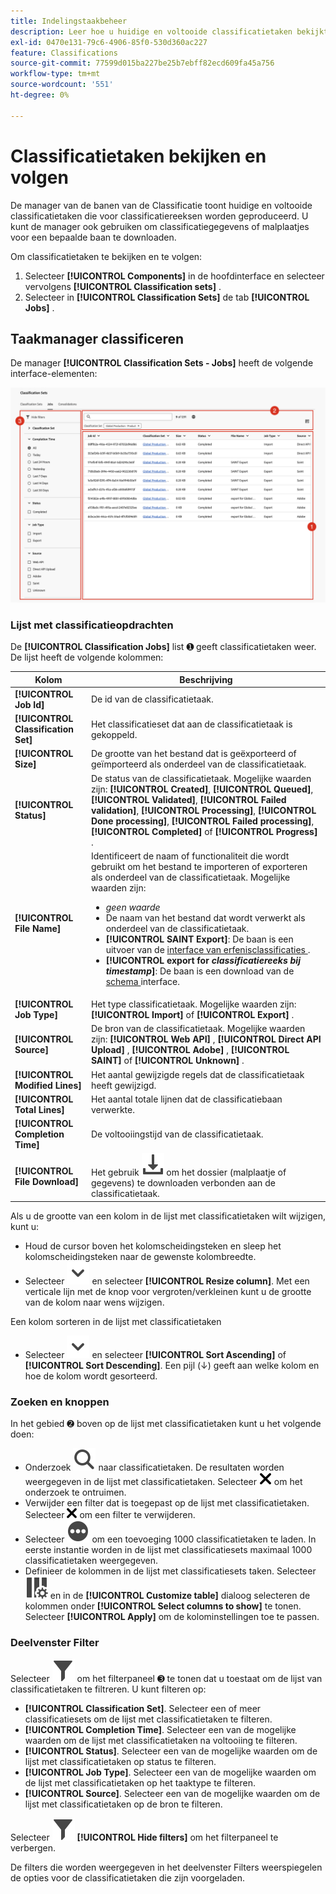 ```yaml
---
title: Indelingstaakbeheer
description: Leer hoe u huidige en voltooide classificatietaken bekijkt die zijn gegenereerd op basis van classificatiesets.
exl-id: 0470e131-79c6-4906-85f0-530d360ac227
feature: Classifications
source-git-commit: 77599d015ba227be25b7ebff82ecd609fa45a756
workflow-type: tm+mt
source-wordcount: '551'
ht-degree: 0%

---
```


# Classificatietaken bekijken en volgen

De manager van de banen van de Classificatie toont huidige en voltooide classificatietaken die voor classificatiereeksen worden geproduceerd. U kunt de manager ook gebruiken om classificatiegegevens of malplaatjes voor een bepaalde baan te downloaden.

Om classificatietaken te bekijken en te volgen:

1. Selecteer **[!UICONTROL Components]** in de hoofdinterface en selecteer vervolgens **[!UICONTROL Classification sets]** .
1. Selecteer in **[!UICONTROL Classification Sets]** de tab **[!UICONTROL Jobs]** .

## Taakmanager classificeren

De manager **[!UICONTROL Classification Sets - Jobs]** heeft de volgende interface-elementen:

![ de Reeksen van Classificaties - de Manager van de Baan ](manage/assets/classifications-sets-jobs.png)



### Lijst met classificatieopdrachten

De **[!UICONTROL Classification Jobs]** list ➊ geeft classificatietaken weer. De lijst heeft de volgende kolommen:

| Kolom | Beschrijving |
|---|---|
| **[!UICONTROL Job Id]** | De id van de classificatietaak. |
| **[!UICONTROL Classification Set]** | Het classificatieset dat aan de classificatietaak is gekoppeld. |
| **[!UICONTROL Size]** | De grootte van het bestand dat is geëxporteerd of geïmporteerd als onderdeel van de classificatietaak. |
| **[!UICONTROL Status]** | De status van de classificatietaak. Mogelijke waarden zijn: **[!UICONTROL Created]**, **[!UICONTROL Queued]**, **[!UICONTROL Validated]**, **[!UICONTROL Failed validation]**, **[!UICONTROL Processing]**, **[!UICONTROL Done processing]**, **[!UICONTROL Failed processing]**, **[!UICONTROL Completed]** of **[!UICONTROL Progress]** . |
| **[!UICONTROL File Name]** | Identificeert de naam of functionaliteit die wordt gebruikt om het bestand te importeren of exporteren als onderdeel van de classificatietaak. Mogelijke waarden zijn: <ul><li>*geen waarde*</li><li>De naam van het bestand dat wordt verwerkt als onderdeel van de classificatietaak.</li><li>**[!UICONTROL SAINT Export]**: De baan is een uitvoer van de [ interface van erfenisclassificaties ](/help/components/classifications/importer/c-working-with-saint.md).</li><li>**[!UICONTROL export for _classificatiereeks _bij_ timestamp_]**: De baan is een download van de [ schema ](manage/schema.md#download) interface.</li></ul> |
| **[!UICONTROL Job Type]** | Het type classificatietaak. Mogelijke waarden zijn: **[!UICONTROL Import]** of **[!UICONTROL Export]** . |
| **[!UICONTROL Source]** | De bron van de classificatietaak. Mogelijke waarden zijn: **[!UICONTROL Web API]** , **[!UICONTROL Direct API Upload]** , **[!UICONTROL Adobe]** , **[!UICONTROL SAINT]** of **[!UICONTROL Unknown]** . |
| **[!UICONTROL Modified Lines]** | Het aantal gewijzigde regels dat de classificatietaak heeft gewijzigd. |
| **[!UICONTROL Total Lines]** | Het aantal totale lijnen dat de classificatiebaan verwerkte. |
| **[!UICONTROL Completion Time]** | De voltooiingstijd van de classificatietaak. |
| **[!UICONTROL File Download]** | Het gebruik ![ Download ](/help/assets/icons/Download.svg) om het dossier (malplaatje of gegevens) te downloaden verbonden aan de classificatietaak. |

Als u de grootte van een kolom in de lijst met classificatietaken wilt wijzigen, kunt u:

* Houd de cursor boven het kolomscheidingsteken en sleep het kolomscheidingsteken naar de gewenste kolombreedte.
* Selecteer ![ ChevronDown ](/help/assets/icons/ChevronDown.svg) en selecteer **[!UICONTROL Resize column]**. Met een verticale lijn met de knop voor vergroten/verkleinen kunt u de grootte van de kolom naar wens wijzigen.

Een kolom sorteren in de lijst met classificatietaken

* Selecteer ![ ChevronDown ](/help/assets/icons/ChevronDown.svg) en selecteer **[!UICONTROL Sort Ascending]** of **[!UICONTROL Sort Descending]**. Een pijl (↓) geeft aan welke kolom en hoe de kolom wordt gesorteerd.


### Zoeken en knoppen

In het gebied ➋ boven op de lijst met classificatietaken kunt u het volgende doen:

* Onderzoek ![ Onderzoek ](/help/assets/icons/Search.svg) naar classificatietaken. De resultaten worden weergegeven in de lijst met classificatietaken. Selecteer ![ CrossSize200 ](/help/assets/icons/CrossSize200.svg) om het onderzoek te ontruimen.
* Verwijder een filter dat is toegepast op de lijst met classificatietaken. Selecteer ![ CrossSize100 ](/help/assets/icons/CrossSize100.svg) om een filter te verwijderen.
* Selecteer ![ MoreCircle ](/help/assets/icons/MoreCircle.svg) om een toevoeging 1000 classificatietaken te laden. In eerste instantie worden in de lijst met classificatiesets maximaal 1000 classificatietaken weergegeven.
* Definieer de kolommen in de lijst met classificatiesets taken. Selecteer ![ ColumnSetting ](/help/assets/icons/ColumnSetting.svg) en in de **[!UICONTROL Customize table]** dialoog selecteren de kolommen onder **[!UICONTROL Select columns to show]** te tonen. Selecteer **[!UICONTROL Apply]** om de kolominstellingen toe te passen.



### Deelvenster Filter

Selecteer ![ Filter ](/help/assets/icons/Filter.svg) om het filterpaneel ➌ te tonen dat u toestaat om de lijst van classificatietaken te filtreren. U kunt filteren op:

* **[!UICONTROL Classification Set]**. Selecteer een of meer classificatiesets om de lijst met classificatietaken te filteren.
* **[!UICONTROL Completion Time]**. Selecteer een van de mogelijke waarden om de lijst met classificatietaken na voltooiing te filteren.
* **[!UICONTROL Status]**. Selecteer een van de mogelijke waarden om de lijst met classificatietaken op status te filteren.
* **[!UICONTROL Job Type]**. Selecteer een van de mogelijke waarden om de lijst met classificatietaken op het taaktype te filteren.
* **[!UICONTROL Source]**. Selecteer een van de mogelijke waarden om de lijst met classificatietaken op de bron te filteren.


Selecteer ![ Filter ](/help/assets/icons/Filter.svg) **[!UICONTROL Hide filters]** om het filterpaneel te verbergen.

De filters die worden weergegeven in het deelvenster Filters weerspiegelen de opties voor de classificatietaken die zijn voorgeladen.


<!--

**[!UICONTROL Components]** > **[!UICONTROL Classification sets]** > **[!UICONTROL Jobs]**

You cannot create jobs from this interface. Create jobs by uploading data to a classification set (either manually or through a configured external location), requesting a download file, or requesting a template file.

## Filter classification sets

The left side of the Classification set job manager provides filter settings to locate the desired job. Clicking the filter icon toggles the filter settings visibility. You can filter Classification sets by **[!UICONTROL Classification set]**, **[!UICONTROL Completion time]**, **[!UICONTROL Status]**, **[!UICONTROL Job Type]**, or **[!UICONTROL Source]**.

![Classification set job filters](../assets/classification-set-job-filters.png)

Additional filter options are available above the Classification set job manager columns:

* **[!UICONTROL Search by title]**: Search for jobs by filename.
* **[!UICONTROL Load more]**: The Classification set job manager initially displays up to 1000 jobs. If more jobs exist, click this button to load 1000 more jobs.
* **Show/Hide columns**: Toggle visibility for any column besides [!UICONTROL Filename] and [!UICONTROL Completion time].

## Classification set job manager columns

The following columns are available in the Classification set job manager:

* **[!UICONTROL Filename]**: The name of the upload or download file.
* **[!UICONTROL Classification set]**: The name of the Classification set that the file applies to. You can click the Classification set name to reach the Classification set's [Settings](manage/settings.md).
* **[!UICONTROL Size]**: The size of the file.
* **[!UICONTROL Status]**: The status of the job processing the file.
  * **[!UICONTROL Created]**: The job was submitted.
  * **[!UICONTROL Queued]**: The file is ready to be processed, and is waiting for a classification server to process the file.
  * **[!UICONTROL Validated]**: The file is valid and is waiting to be processed.
  * **[!UICONTROL Failed validation]**: The file is formatted incorrectly or otherwise invalid. The file does not go through processing.
  * **[!UICONTROL Processing]**: The file is actively being processed by Adobe.
  * **[!UICONTROL Failed processing]**: The file failed processing.
  * **[!UICONTROL Complete]**: Processing is complete. Classification data is visible in reporting.
  * **[!UICONTROL Failed]**: Generic failure not related to validation or processing.
* **[!UICONTROL Job type]**: The type of job.
* **[!UICONTROL Source]**: The job source.
* **[!UICONTROL File download]**: Only applies to download jobs, such as downloading classification data or downloading templates. When a download is ready, this column provides a download link.
* **[!UICONTROL Modified lines]**: The number of modified lines.
* **[!UICONTROL Completed lines]**: The number of completed lines.
* **[!UICONTROL Completion time]**: The date and time that the job completed (or failed).
-->